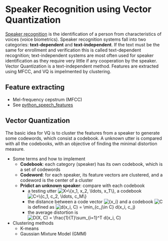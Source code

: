 # Speaker Recognition using Vector Quantization
[Speaker recognition](https://en.wikipedia.org/wiki/Speaker_recognition) is the identification of a person from characteristics of voices (voice biometrics). Speaker recognition systems fall into two categories: **text-dependent** and **text-independent**. If the text must be the same for enrollment and verification this is called text-dependent recognition; text-independent systems are most often used for speaker identification as they require very little if any cooperation by the speaker. <br>
Vector Quantization is a text-independent method. Features are extracted using MFCC, and VQ is impelmented by clustering.

## Feature extracting
- Mel-frequency cepstrum (MFCC)
- See [python_speech_features](https://python-speech-features.readthedocs.io/en/latest/)

## Vector Quantization
The basic idea for VQ is to cluster the features from a speaker to generate some codewords, which consist a codebook. A unknown utter is compared with all the codebooks, with an objective of finding the minimal distortion measure.

- Some terms and how to implement
    - **Codebook**: each category (speaker) has its own codebook, which is a set of codewords
    - **Codeword**: for each speaker, its feature vectors are clustered, and a codeword is the center of a cluster
    - **Pridict an unknown speaker**: compare with each codebook
        - a testing utter <img src="https://latex.codecogs.com/gif.latex?\inline&space;X=\{x_1,&space;x_2,&space;\ldots,&space;x_T\}" title="X=\{x_1, x_2, \ldots, x_T\}" />, a codebook <img src="https://latex.codecogs.com/gif.latex?\inline&space;C=\{c_1,&space;c_2,&space;\ldots,&space;c_M\}" title="C=\{c_1, c_2, \ldots, c_M\}" />
        - the distance between a code vector <img src="https://latex.codecogs.com/gif.latex?\inline&space;{x_i}" title="{x_i}" /> and a codebook <img src="https://latex.codecogs.com/gif.latex?\inline&space;C" title="C" /> is defined as 
          <img src="https://latex.codecogs.com/gif.latex?\inline&space;d(x_i,&space;C)&space;=&space;\min_{c_j\in&space;C}&space;d(x_i,&space;c_j)" title="d(x_i, C) = \min_{c_j\in C} d(x_i, c_j)" />
        - the average distortion is 
          <img src="https://latex.codecogs.com/gif.latex?\inline&space;D(X,&space;C)&space;=&space;\frac{1}{T}\sum_{i=1}^T&space;d(x_i,&space;C)" title="D(X, C) = \frac{1}{T}\sum_{i=1}^T d(x_i, C)" />
- Clustering methods
  - K-means
  - Gaussian Mixture Model (GMM)